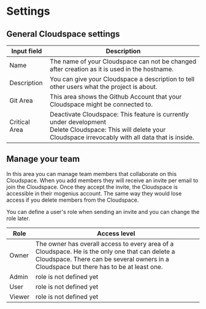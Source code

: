 ﻿---
sidebar_position: 9
---

# Settings

## General Cloudspace settings

|Input field|Description|
|---|---|
|Name|The name of your Cloudspace can not be changed after creation as it is used in the hostname.|
|Description|You can give your Cloudspace a description to tell other users what the project is about.|
|Git Area|This area shows the Github Account that your Cloudspace might be connected to.|
|Critical Area|Deactivate Cloudspace: This feature is currently under development <br />Delete Cloudspace: This will delete your Cloudspace irrevocably with all data that is inside.|

## Manage your team

In this area you can manage team members that collaborate on this Cloudspace. When you add members they will receive an invite per email to join the Cloudspace. Once they accept the invite, the Cloudspace is accessible in their mogenius account. The same way they would lose access if you delete members from the Cloudspace.  

You can define a user's role when sending an invite and you can change the role later.

|Role|Access level|
|---|---|
|Owner|The owner has overall access to every area of a Cloudspace. He is the only one that can delete a Cloudspace. There can be several owners in a Cloudspace but there has to be at least one.|
|Admin|role is not defined yet |
|User|role is not defined yet|
|Viewer|role is not defined yet|
